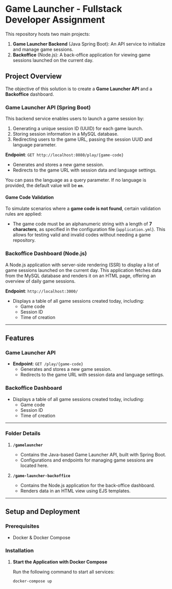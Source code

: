 # Game Launcher - Fullstack Developer Assignment

This repository hosts two main projects:

1. **Game Launcher Backend** (Java Spring Boot): An API service to initialize and manage game sessions.
2. **Backoffice** (Node.js): A back-office application for viewing game sessions launched on the current day.

## Project Overview

The objective of this solution is to create a **Game Launcher API** and a **Backoffice** dashboard.

### Game Launcher API (Spring Boot)

This backend service enables users to launch a game session by:
1. Generating a unique session ID (UUID) for each game launch.
2. Storing session information in a MySQL database.
3. Redirecting users to the game URL, passing the session UUID and language parameter.

**Endpoint**: `GET http://localhost:8080/play/{game-code}`
- Generates and stores a new game session.
- Redirects to the game URL with session data and language settings.

You can pass the language as a query parameter. If no language is provided, the default value will be **`en`**.

#### Game Code Validation
To simulate scenarios where a **game code is not found**, certain validation rules are applied:
- The game code must be an alphanumeric string with a length of **7 characters**, as specified in the configuration file (`application.yml`). This allows for testing valid and invalid codes without needing a game repository.

### Backoffice Dashboard (Node.js)

A Node.js application with server-side rendering (SSR) to display a list of game sessions launched on the current day. This application fetches data from the MySQL database and renders it on an HTML page, offering an overview of daily game sessions.

**Endpoint**: `http://localhost:3000/`
- Displays a table of all game sessions created today, including:
  - Game code
  - Session ID
  - Time of creation

---

## Features

### Game Launcher API
- **Endpoint**: `GET /play/{game-code}`
  - Generates and stores a new game session.
  - Redirects to the game URL with session data and language settings.

### Backoffice Dashboard
- Displays a table of all game sessions created today, including:
  - Game code
  - Session ID
  - Time of creation

---

### Folder Details

1. **`/gamelauncher`**
   - Contains the Java-based Game Launcher API, built with Spring Boot.
   - Configurations and endpoints for managing game sessions are located here.

2. **`/game-launcher-backoffice`**
   - Contains the Node.js application for the back-office dashboard.
   - Renders data in an HTML view using EJS templates.

---

## Setup and Deployment

### Prerequisites
- Docker & Docker Compose

### Installation

1. **Start the Application with Docker Compose**

   Run the following command to start all services:

   ```bash
   docker-compose up
